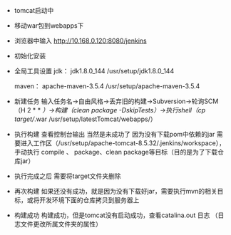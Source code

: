 
- tomcat启动中
- 移动war包到webapps下
- 浏览器中输入
http://10.168.0.120:8080/jenkins
- 初始化安装

- 全局工具设置
  jdk： jdk1.8.0_144
        /usr/setup/jdk1.8.0_144

  maven： apache-maven-3.5.4
          /usr/setup/apache-maven-3.5.4

- 新建任务
  输入任务名->自由风格->丢弃旧的构建->Subversion->轮询SCM（H 2 * * *）->构建（clean package -DskipTests）->执行shell（cp target/*.war /usr/setup/latestTomcat/webapps/）

- 执行构建
  查看控制台输出
  当然是未成功了
  因为没有下载pom中依赖的jar
  需要进入工作区（/usr/setup/apache-tomcat-8.5.32/.jenkins/workspace），手动执行 compile 、 package、clean package等目标（目的是为了下载仓库jar）

- 执行完成之后
  需要将target文件夹删除

- 再次构建
  如果还没有成功，就是因为没有下载好jar，需要执行mvn的相关目标，或将开发环境下面的仓库拷贝到服务器上

- 构建成功
  构建成功，但是tomcat没有启动成功，查看catalina.out 日志
  （日志文件更改所属文件夹的属性）
